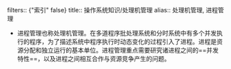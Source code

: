 filters:: {"索引" false}
title:: 操作系统知识/处理机管理
alias:: 处理机管理, 进程管理

- 进程管理也称处理机管理。在多道程序批处理系统和分时系统中有多个并发执行的程序，为了描述系统中程序执行时动态变化的过程引入了进程。进程是资源分配和独立运行的基本单位。进程管理重点需要研究诸进程之间的==并发特性==，以及进程之间相互合作与资源竞争产生的问题。